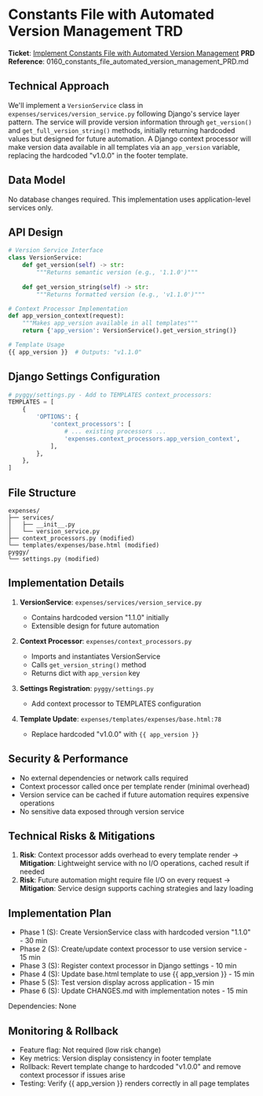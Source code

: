 # Constants File with Automated Version Management TRD

**Ticket**: [Implement Constants File with Automated Version Management](https://github.com/MarcinOrlowski/pyggy-expense-tracker/issues/160)
**PRD Reference**: 0160_constants_file_automated_version_management_PRD.md

## Technical Approach

We'll implement a `VersionService` class in `expenses/services/version_service.py` following Django's service layer pattern. The service will provide version information through `get_version()` and `get_full_version_string()` methods, initially returning hardcoded values but designed for future automation. A Django context processor will make version data available in all templates via an `app_version` variable, replacing the hardcoded "v1.0.0" in the footer template.

## Data Model

No database changes required. This implementation uses application-level services only.

## API Design

```python
# Version Service Interface
class VersionService:
    def get_version(self) -> str:
        """Returns semantic version (e.g., '1.1.0')"""
        
    def get_version_string(self) -> str:
        """Returns formatted version (e.g., 'v1.1.0')"""

# Context Processor Implementation
def app_version_context(request):
    """Makes app_version available in all templates"""
    return {'app_version': VersionService().get_version_string()}

# Template Usage
{{ app_version }}  # Outputs: "v1.1.0"
```

## Django Settings Configuration

```python
# pyggy/settings.py - Add to TEMPLATES context_processors:
TEMPLATES = [
    {
        'OPTIONS': {
            'context_processors': [
                # ... existing processors ...
                'expenses.context_processors.app_version_context',
            ],
        },
    },
]
```

## File Structure

```
expenses/
├── services/
│   ├── __init__.py
│   └── version_service.py
├── context_processors.py (modified)
└── templates/expenses/base.html (modified)
pyggy/
└── settings.py (modified)
```

## Implementation Details

1. **VersionService**: `expenses/services/version_service.py`
   - Contains hardcoded version "1.1.0" initially
   - Extensible design for future automation

2. **Context Processor**: `expenses/context_processors.py`
   - Imports and instantiates VersionService
   - Calls `get_version_string()` method
   - Returns dict with `app_version` key

3. **Settings Registration**: `pyggy/settings.py`
   - Add context processor to TEMPLATES configuration

4. **Template Update**: `expenses/templates/expenses/base.html:78`
   - Replace hardcoded "v1.0.0" with `{{ app_version }}`

## Security & Performance

- No external dependencies or network calls required
- Context processor called once per template render (minimal overhead)
- Version service can be cached if future automation requires expensive operations
- No sensitive data exposed through version service

## Technical Risks & Mitigations

1. **Risk**: Context processor adds overhead to every template render → **Mitigation**: Lightweight service with no I/O operations, cached result if needed
2. **Risk**: Future automation might require file I/O on every request → **Mitigation**: Service design supports caching strategies and lazy loading

## Implementation Plan

- Phase 1 (S): Create VersionService class with hardcoded version "1.1.0" - 30 min
- Phase 2 (S): Create/update context processor to use version service - 15 min
- Phase 3 (S): Register context processor in Django settings - 10 min
- Phase 4 (S): Update base.html template to use {{ app_version }} - 15 min
- Phase 5 (S): Test version display across application - 15 min
- Phase 6 (S): Update CHANGES.md with implementation notes - 15 min

Dependencies: None

## Monitoring & Rollback

- Feature flag: Not required (low risk change)
- Key metrics: Version display consistency in footer template
- Rollback: Revert template change to hardcoded "v1.0.0" and remove context processor if issues arise
- Testing: Verify {{ app_version }} renders correctly in all page templates